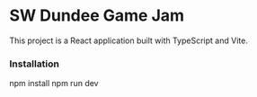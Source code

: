 # SW Dundee Game Jam

This project is a React application built with TypeScript and Vite.

### Installation

npm install
npm run dev
